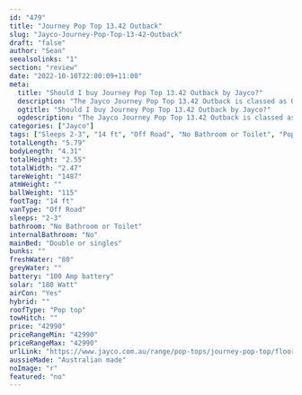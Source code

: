 ```yaml
---
id: "479"
title: "Journey Pop Top 13.42 Outback"
slug: "Jayco-Journey-Pop-Top-13-42-Outback"
draft: "false"
author: "Sean"
seealsolinks: "1"
section: "review"
date: "2022-10-10T22:00:09+11:00"
meta:
  title: "Should I buy Journey Pop Top 13.42 Outback by Jayco?"
  description: "The Jayco Journey Pop Top 13.42 Outback is classed as Off Road, and sleeps 2-3 people. It is Australian made and comes in at 14 ft. It generally has No Bathroom or Toilet."
  ogtitle: "Should I buy Journey Pop Top 13.42 Outback by Jayco?"
  ogdescription: "The Jayco Journey Pop Top 13.42 Outback is classed as Off Road, and sleeps 2-3 people. It is Australian made and comes in at 14 ft. It generally has No Bathroom or Toilet."
categories: ["Jayco"]
tags: ["Sleeps 2-3", "14 ft", "Off Road", "No Bathroom or Toilet", "Pop top", "Under 50k", "Australian made"]
totalLength: "5.79"
bodyLength: "4.31"
totalHeight: "2.55"
totalWidth: "2.47"
tareWeight: "1487"
atmWeight: ""
ballWeight: "115"
footTag: "14 ft"
vanType: "Off Road"
sleeps: "2-3"
bathroom: "No Bathroom or Toilet"
internalBathroom: "No"
mainBed: "Double or singles"
bunks: ""
freshWater: "80"
greyWater: ""
battery: "100 Amp battery"
solar: "180 Watt"
airCon: "Yes"
hybrid: ""
roofType: "Pop top"
towHitch: ""
price: "42990"
priceRangeMin: "42990"
priceRangeMax: "42990"
urlLink: "https://www.jayco.com.au/range/pop-tops/journey-pop-top/floor-plans/outback/journey-1342-1objy-my22"
aussieMade: "Australian made"
noImage: "r"
featured: "no"
---
```

